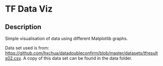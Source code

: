 # TF Data Viz

## Description
Simple visualisation of data using different Matplotlib graphs.

Data set used is from: https://github.com/hxchua/datadoubleconfirm/blob/master/datasets/tfresults02.csv. A copy of this data set can be found in the data folder.